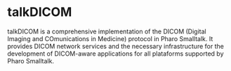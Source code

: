 # talkDICOM
talkDICOM is a comprehensive implementation of the DICOM (Digital Imaging and COmunications in Medicine) protocol in Pharo Smalltalk. It provides DICOM network services and the necessary infrastructure for the development of DICOM-aware applications for all plataforms supported by Pharo Smalltalk.

